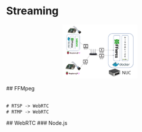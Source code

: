 # Streaming
<p align="center"> 
<img src="/StreamingTest/img/ArchitectureStream.PNG" width="40%"></img>
</p>
## FFMpeg
<pre><code>
# RTSP -> WebRTC
# RTMP -> WebRTC
</code></pre>
## WebRTC
### Node.js
<pre><code>
</code></pre>

